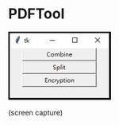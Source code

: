 # PDFTool
![alt text](https://github.com/justinksw/PDFTool/blob/main/screen_capture.JPG)

(screen capture)
